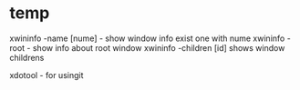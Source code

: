 # temp
xwininfo -name [nume] - show window info exist one with nume
xwininfo -root - show info about root window
xwininfo -children [id] shows window childrens

xdotool - for usingit
